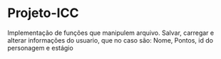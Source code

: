 # Projeto-ICC
  Implementação de funções que manipulem arquivo. Salvar, carregar e alterar informações do usuario, que no caso são: Nome, Pontos, id do personagem e estágio
  
